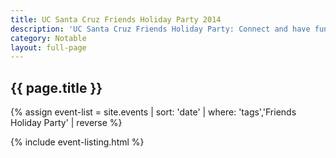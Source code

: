 ```yaml
---
title: UC Santa Cruz Friends Holiday Party 2014
description: 'UC Santa Cruz Friends Holiday Party: Connect and have fun with UC Santa Cruz'
category: Notable
layout: full-page
---
```

<section id="main-content">
<div class="grid-container large">
<section class="heading">
<h2 class="underline">{{ page.title }}</h2>
</section>

<div class="events-card-list fade-out-siblings">
{% assign event-list = site.events | sort: 'date' | where: 'tags','Friends Holiday Party' | reverse %}

{% include event-listing.html %}